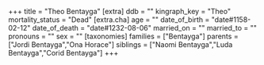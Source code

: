 +++
title = "Theo Bentayga"
[extra]
ddb = ""
kingraph_key = "Theo"
mortality_status = "Dead"
[extra.cha]
age = ""
date_of_birth = "date#1158-02-12"
date_of_death = "date#1232-08-06"
married_on = ""
married_to = ""
pronouns = ""
sex = ""
[taxonomies]
families = ["Bentayga"]
parents = ["Jordi Bentayga","Ona Horace"]
siblings = ["Naomi Bentayga","Luda Bentayga","Corid Bentayga"]
+++

